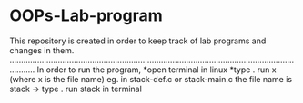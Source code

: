 # OOPs-Lab-program
This repository is created in order to keep track of lab programs and changes in them.
.......................................................................................................................................
In order to run the program,
*open terminal in linux
*type . run x (where x is the file name)
eg. in stack-def.c or stack-main.c the file name is stack
-> type . run stack in terminal
